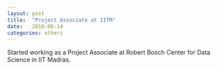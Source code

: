 ```yaml
---
layout: post
title:  "Project Associate at IITM"
date:   2018-06-14
categories: others
---
```


Started working as a Project Associate at Robert Bosch Center for Data Science in IIT Madras.